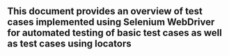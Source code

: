 ## This document provides an overview of test cases implemented using Selenium WebDriver for automated testing of basic test cases as well as test cases using locators
